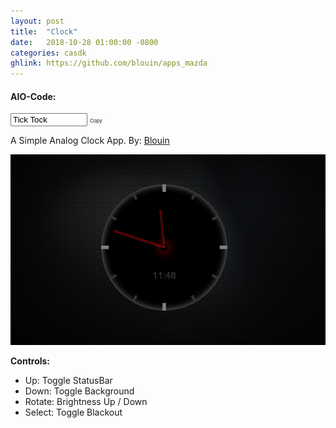 ```yaml
---
layout: post
title:  "Clock"
date:   2018-10-28 01:00:00 -0800
categories: casdk
ghlink: https://github.com/blouin/apps_mazda
---
```


#### AIO-Code:

<span class="copy-msg"></span><span class="one-liner"><code><input  style="width: 115px;" type="text" id="clockcode" value="Tick Tock" onclick="copyCode('#clockcode')" title="Click to Copy" readonly></code></span> <span class="w3-btn" onclick="$('#clockcode').click()" style="font-size:8px">Copy</span>

A Simple Analog Clock App.
By: [Blouin]({{page.ghlink}})

![Clock](/images/casdk/clock.png)

**Controls:**

- Up: Toggle StatusBar
- Down: Toggle Background
- Rotate: Brightness Up / Down
- Select: Toggle Blackout

